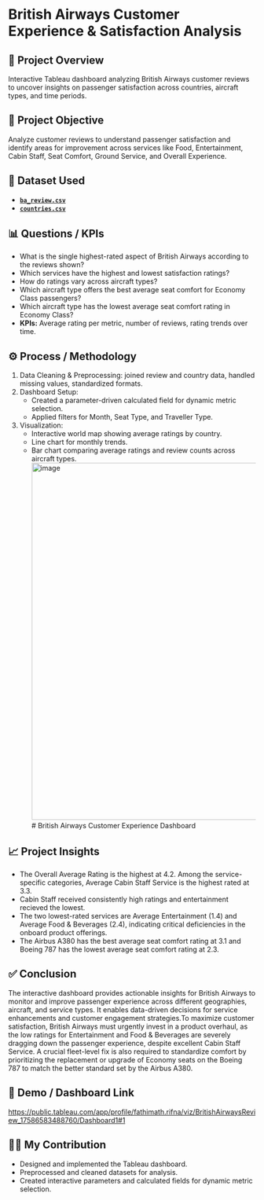 # British Airways Customer Experience & Satisfaction Analysis

## 📌 Project Overview
Interactive Tableau dashboard analyzing British Airways customer reviews to uncover insights on passenger satisfaction across countries, aircraft types, and time periods.

 

## 📝 Project Objective
Analyze customer reviews to understand passenger satisfaction and identify areas for improvement across services like Food, Entertainment, Cabin Staff, Seat Comfort, Ground Service, and Overall Experience.

 

## 💾 Dataset Used
- <a href="https://github.com/rif2002/british-airways-review/blob/main/ba_reviews.csv">**`ba_review.csv`**</a>
- <a href="https://github.com/rif2002/british-airways-review/blob/main/Countries.csv">**`countries.csv`** </a>


## 📊 Questions / KPIs
- What is the single highest-rated aspect of British Airways according to the reviews shown?
- Which services have the highest and lowest satisfaction ratings?
- How do ratings vary across aircraft types?
- Which aircraft type offers the best average seat comfort for Economy Class passengers?
- Which aircraft type has the lowest average seat comfort rating in Economy Class?
- **KPIs:** Average rating per metric, number of reviews, rating trends over time.

 

## ⚙️ Process / Methodology
1. Data Cleaning & Preprocessing: joined review and country data, handled missing values, standardized formats.
2. Dashboard Setup: 
   - Created a parameter-driven calculated field for dynamic metric selection.
   - Applied filters for Month, Seat Type, and Traveller Type.
3. Visualization: 
   - Interactive world map showing average ratings by country.
   - Line chart for monthly trends.
   - Bar chart comparing average ratings and review counts across aircraft types.
   <img width="1833" height="727" alt="image" src="https://github.com/user-attachments/assets/fdbb0742-bae4-4d6d-9501-e4a4ebdb69c2" /># British Airways Customer Experience Dashboard

 

## 📈 Project Insights
- The Overall Average Rating is the highest at 4.2. Among the service-specific categories, Average Cabin Staff Service is the highest rated at 3.3.
- Cabin Staff received consistently high ratings and entertainment recieved the lowest.
- The two lowest-rated services are Average Entertainment (1.4) and Average Food & Beverages (2.4), indicating critical deficiencies in the onboard product offerings.
- The Airbus A380 has the best average seat comfort rating at 3.1 and Boeing 787 has the lowest average seat comfort rating at 2.3.

 

## ✅ Conclusion
The interactive dashboard provides actionable insights for British Airways to monitor and improve passenger experience across different geographies, aircraft, and service types. It enables data-driven decisions for service enhancements and customer engagement strategies.To maximize customer satisfaction, British Airways must urgently invest in a product overhaul, as the low ratings for Entertainment and Food & Beverages are severely dragging down the passenger experience, despite excellent Cabin Staff Service. A crucial fleet-level fix is also required to standardize comfort by prioritizing the replacement or upgrade of Economy seats on the Boeing 787 to match the better standard set by the Airbus A380.

 

## 🔗 Demo / Dashboard Link
https://public.tableau.com/app/profile/fathimath.rifna/viz/BritishAirwaysReview_17586583488760/Dashboard1#1

 

## 👩‍💻 My Contribution
- Designed and implemented the Tableau dashboard.
- Preprocessed and cleaned datasets for analysis.
- Created interactive parameters and calculated fields for dynamic metric selection.
